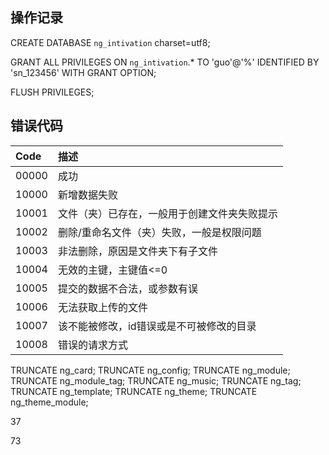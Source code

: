## 操作记录

CREATE DATABASE `ng_intivation` charset=utf8;

GRANT ALL PRIVILEGES ON `ng_intivation`.* TO 'guo'@'%' IDENTIFIED BY 'sn_123456' WITH GRANT OPTION;

FLUSH PRIVILEGES;

## 错误代码

| Code  | 描述  |
| :------------ | :------------ |
| 00000  | 成功  |
| 10000  | 新增数据失败  |
| 10001  | 文件（夹）已存在，一般用于创建文件夹失败提示 |
| 10002  | 删除/重命名文件（夹）失败，一般是权限问题  |
| 10003  | 非法删除，原因是文件夹下有子文件 |
| 10004  | 无效的主键，主键值<=0 |
| 10005  | 提交的数据不合法，或参数有误 |
| 10006  | 无法获取上传的文件 |
| 10007  | 该不能被修改，id错误或是不可被修改的目录 |
| 10008  | 错误的请求方式 |  


TRUNCATE ng_card;
TRUNCATE ng_config;
TRUNCATE ng_module;
TRUNCATE ng_module_tag;
TRUNCATE ng_music;
TRUNCATE ng_tag;
TRUNCATE ng_template;
TRUNCATE ng_theme;
TRUNCATE ng_theme_module;

37

73